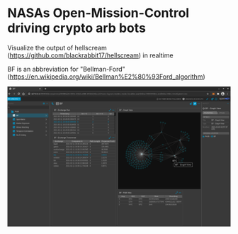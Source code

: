 NASAs Open-Mission-Control driving crypto arb bots
======

Visualize the output of hellscream (https://github.com/blackrabbit17/hellscream) in realtime

BF is an abbreviation for "Bellman-Ford" (https://en.wikipedia.org/wiki/Bellman%E2%80%93Ford_algorithm)


![Screenshot](https://raw.githubusercontent.com/blackrabbit17/OpenMCT/master/screenshot.png)
